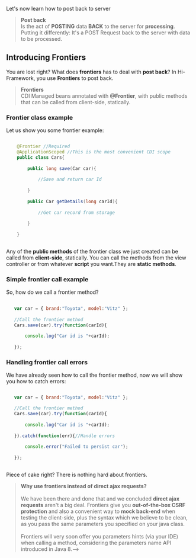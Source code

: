 <!--Topic description-->
<description>Let's now learn how to post back to server</description>



> **Post back**<br>Is the act of __POSTING__  data __BACK__ to the server for __processing__.<br> Putting it differently: It's a POST Request back to the server with data to be processed.

## Introducing Frontiers
You are lost right? What does __frontiers__ has to deal with __post back__? In Hi-Framework, you use __Frontiers__ to post back.

> **Frontiers**<br>CDI Managed beans annotated with __@Frontier__, with public methods that can be called from client-side, statically.


### Frontier class example
Let us show you some frontier example:



``` java 

    @Frontier //Required
    @ApplicationScoped //This is the most convenient CDI scope
    public class Cars{  
    
        public long save(Car car){
            
            //Save and return car Id
        
        }
        
        public Car getDetails(long carId){
            
            //Get car record from storage
            
        }
        
    }
    
```

Any of the __public methods__ of the frontier class we just created can be called from __client-side__, statically. 
You can call the methods from the view controller or from whatever __script__ you want.They are __static methods__.


### Simple frontier call example

So, how do we call a frontier method?


```js
    
   var car = { brand:"Toyota", model:"Vitz" };
    
   //Call the frontier method
   Cars.save(car).try(function(carId){
      
       console.log("Car id is "+carId);
      
   });


```

### Handling frontier call errors

We have already seen how to call the frontier method, now we will show you how to catch errors:

```js

   var car = { brand:"Toyota", model:"Vitz" };

   //Call the frontier method
   Cars.save(car).try(function(carId){
           
       console.log("Car id is "+carId);
           
   }).catch(function(err){//Handle errors
            
       console.error("Failed to persist car");   
      
   });
    
```

Piece of cake right? There is nothing hard about frontiers. 

> **Why use frontiers instead of direct ajax requests?**<br><br>We have been there and done that and we concluded __direct ajax requests__ aren't a big deal. Frontiers give you __out-of-the-box CSRF protection__ and also
> a convenient way to __mock back-end__ when testing the client-side, plus the syntax which we believe to be clean, as you pass the same parameters
> you specified on your java class.<br><br> Frontiers will very soon offer you parameters hints (via your IDE) when calling a method, considering the parameters name
> API introduced in Java 8.-->

